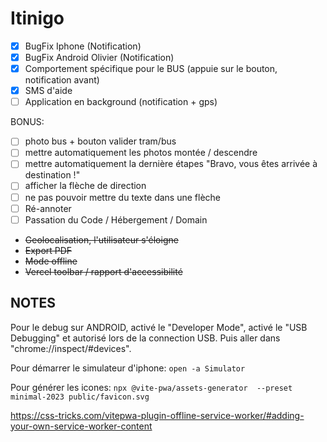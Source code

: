 # Itinigo

- [x] BugFix Iphone (Notification)
- [x] BugFix Android Olivier (Notification)
- [x] Comportement spécifique pour le BUS (appuie sur le bouton, notification avant)
- [x] SMS d'aide
- [ ] Application en background (notification + gps)

BONUS:

- [ ] photo bus + bouton valider tram/bus
- [ ] mettre automatiquement les photos montée / descendre
- [ ] mettre automatiquement la dernière étapes "Bravo, vous êtes arrivée à destination !"
- [ ] afficher la flèche de direction
- [ ] ne pas pouvoir mettre du texte dans une flèche
- [ ] Ré-annoter
- [ ] Passation du Code / Hébergement / Domain
- ~~Geolocalisation, l'utilisateur s'éloigne~~
- ~~Export PDF~~
- ~~Mode offline~~
- ~~Vercel toolbar / rapport d'accessibilité~~

## NOTES

Pour le debug sur ANDROID, activé le "Developer Mode", activé le "USB Debugging" et autorisé lors de la connection USB. Puis aller dans "chrome://inspect/#devices".

Pour démarrer le simulateur d'iphone: `open -a Simulator`

Pour générer les icones: `npx @vite-pwa/assets-generator  --preset minimal-2023 public/favicon.svg`

https://css-tricks.com/vitepwa-plugin-offline-service-worker/#adding-your-own-service-worker-content
